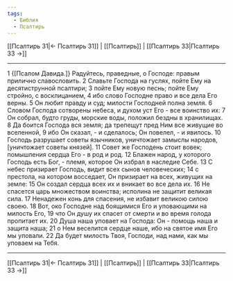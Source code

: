 ```yaml
---
tags:
  - Библия
  - Псалтирь
---
```

[[Псалтирь 31|← Псалтирь 31]] | [[Псалтирь]] | [[Псалтирь 33|Псалтирь 33 →]]

---
1 {[Псалом Давида.]} Радуйтесь, праведные, о Господе: правым прилично славословить.
2 Славьте Господа на гуслях, пойте Ему на десятиструнной псалтири;
3 пойте Ему новую песнь; пойте Ему стройно, с восклицанием,
4 ибо слово Господне право и все дела Его верны.
5 Он любит правду и суд; милости Господней полна земля.
6 Словом Господа сотворены небеса, и духом уст Его - все воинство их:
7 Он собрал, будто груды, морские воды, положил бездны в хранилищах.
8 Да боится Господа вся земля; да трепещут пред Ним все живущие во вселенной,
9 ибо Он сказал, - и сделалось; Он повелел, - и явилось.
10 Господь разрушает советы язычников, уничтожает замыслы народов, [уничтожает советы князей].
11 Совет же Господень стоит вовек; помышления сердца Его - в род и род.
12 Блажен народ, у которого Господь есть Бог, - племя, которое Он избрал в наследие Себе.
13 С небес призирает Господь, видит всех сынов человеческих;
14 с престола, на котором восседает, Он призирает на всех, живущих на земле:
15 Он создал сердца всех их и вникает во все дела их.
16 Не спасется царь множеством воинства; исполина не защитит великая сила.
17 Ненадежен конь для спасения, не избавит великою силою своею.
18 Вот, око Господне над боящимися Его и уповающими на милость Его,
19 что Он душу их спасет от смерти и во время голода пропитает их.
20 Душа наша уповает на Господа: Он - помощь наша и защита наша;
21 о Нем веселится сердце наше, ибо на святое имя Его мы уповали.
22 Да будет милость Твоя, Господи, над нами, как мы уповаем на Тебя.

---
[[Псалтирь 31|← Псалтирь 31]] | [[Псалтирь]] | [[Псалтирь 33|Псалтирь 33 →]]